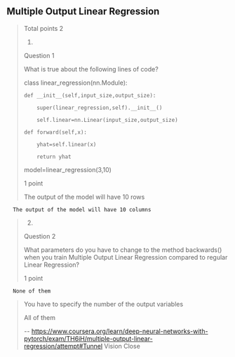 ## Multiple Output Linear Regression
> 
> Total points 2
> 
> 1.
> 
> Question 1
> 
> What is true about the following lines of code?
> 
> class linear_regression(nn.Module):
> 
>     def __init__(self,input_size,output_size):
> 
>         super(linear_regression,self).__init__()
> 
>         self.linear=nn.Linear(input_size,output_size)
> 
>     def forward(self,x):
> 
>         yhat=self.linear(x)
> 
>         return yhat
> 
> model=linear_regression(3,10)  
>  
> 1 point
> 
>  The output of the model will have 10 rows 
> 

      The output of the model will have 10 columns 
> 
> 2.
> 
> Question 2
> 
> What parameters do you have to change to the method backwards() when you train Multiple Output Linear Regression compared to regular Linear Regression?
> 
> 1 point
> 

      None of them 
> 
>  You have to specify the number of the output variables 
> 
>  All of them
>
> -- https://www.coursera.org/learn/deep-neural-networks-with-pytorch/exam/TH6iH/multiple-output-linear-regression/attempt#Tunnel Vision Close
